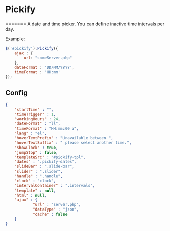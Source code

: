 # Pickify
=======
A date and time picker. You can define inactive time intervals per day. 

Example:
```javascript
$('#pickify').Pickify({
	ajax : {
		url: "someServer.php"
	},
	dateFormat : 'DD/MM/YYYY',
	timeFormat : 'HH:mm'
});
```

## Config

```json
{
	"startTime" : "",
	"timeTrigger" : 1,
	"workingHours" : 24,
	"dateFormat" : "ll",
	"timeFormat" : "HH:mm:00 a",
	"lang" : "el",
	"hoverTextPrefix" : "Unavailable between ",
	"hoverTextSuffix" : " please select another time.",
	"showClock" : true,
	"jumpStop" : false,
	"templateSrc" : "#pickify-tpl",
	"dates" : ".pickify-dates",
	"slideBar" : ".slide-bar",
	"slider" : ".slider",
	"handle" : ".handle",
	"clock" : "clock",
	"intervalContainer" : ".intervals",
	"template" : null,
	"html" : null,
	"ajax" : {
	        "url" : "server.php",
	        "dataType" : "json",
	        "cache" : false
	}
}
```
